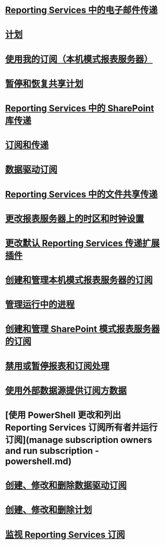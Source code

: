 # [Reporting Services 中的电子邮件传递](e-mail-delivery-in-reporting-services.md)
# [计划](schedules.md)
# [使用我的订阅（本机模式报表服务器）](use-my-subscriptions-native-mode-report-server.md)
# [暂停和恢复共享计划](pause-and-resume-shared-schedules.md)
# [Reporting Services 中的 SharePoint 库传递](sharepoint-library-delivery-in-reporting-services.md)
# [订阅和传递](subscriptions-and-delivery-reporting-services.md)
# [数据驱动订阅](data-driven-subscriptions.md)
# [Reporting Services 中的文件共享传递](file-share-delivery-in-reporting-services.md)
# [更改报表服务器上的时区和时钟设置](change-time-zones-and-clock-settings-on-a-report-server.md)
# [更改默认 Reporting Services 传递扩展插件](change-the-default-reporting-services-delivery-extension.md)
# [创建和管理本机模式报表服务器的订阅](create-and-manage-subscriptions-for-native-mode-report-servers.md)
# [管理运行中的进程](manage-a-running-process.md)
# [创建和管理 SharePoint 模式报表服务器的订阅](create-and-manage-subscriptions-for-sharepoint-mode-report-servers.md)
# [禁用或暂停报表和订阅处理](disable-or-pause-report-and-subscription-processing.md)
# [使用外部数据源提供订阅方数据](use-an-external-data-source-for-subscriber-data-data-driven-subscription.md)
# [使用 PowerShell 更改和列出 Reporting Services 订阅所有者并运行订阅](manage subscription owners and run subscription - powershell.md)
# [创建、修改和删除数据驱动订阅](create-modify-and-delete-data-driven-subscriptions.md)
# [创建、修改和删除计划](create-modify-and-delete-schedules.md)
# [监视 Reporting Services 订阅](monitor-reporting-services-subscriptions.md)
